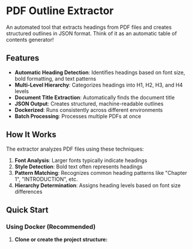 # PDF Outline Extractor

An automated tool that extracts headings from PDF files and creates structured outlines in JSON format. Think of it as an automatic table of contents generator!

## Features

- **Automatic Heading Detection**: Identifies headings based on font size, bold formatting, and text patterns
- **Multi-Level Hierarchy**: Categorizes headings into H1, H2, H3, and H4 levels
- **Document Title Extraction**: Automatically finds the document title
- **JSON Output**: Creates structured, machine-readable outlines
- **Dockerized**: Runs consistently across different environments
- **Batch Processing**: Processes multiple PDFs at once

## How It Works

The extractor analyzes PDF files using these techniques:

1. **Font Analysis**: Larger fonts typically indicate headings
2. **Style Detection**: Bold text often represents headings
3. **Pattern Matching**: Recognizes common heading patterns like "Chapter 1", "INTRODUCTION", etc.
4. **Hierarchy Determination**: Assigns heading levels based on font size differences

## Quick Start

### Using Docker (Recommended)

1. **Clone or create the project structure:**
